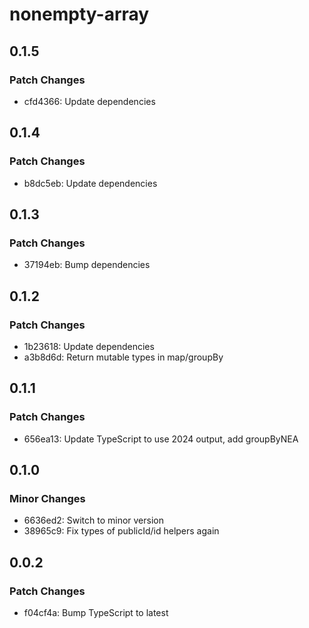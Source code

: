 # nonempty-array

## 0.1.5

### Patch Changes

- cfd4366: Update dependencies

## 0.1.4

### Patch Changes

- b8dc5eb: Update dependencies

## 0.1.3

### Patch Changes

- 37194eb: Bump dependencies

## 0.1.2

### Patch Changes

- 1b23618: Update dependencies
- a3b8d6d: Return mutable types in map/groupBy

## 0.1.1

### Patch Changes

- 656ea13: Update TypeScript to use 2024 output, add groupByNEA

## 0.1.0

### Minor Changes

- 6636ed2: Switch to minor version
- 38965c9: Fix types of publicId/id helpers again

## 0.0.2

### Patch Changes

- f04cf4a: Bump TypeScript to latest

